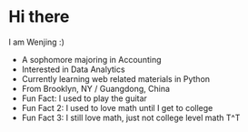 # Hi there

I am Wenjing :)
- A sophomore majoring in Accounting 
- Interested in Data Analytics
- Currently learning web related materials in Python
- From Brooklyn, NY / Guangdong, China
- Fun Fact: I used to play the guitar 
- Fun Fact 2: I used to love math until I get to college 
- Fun Fact 3: I still love math, just not college level math T^T
